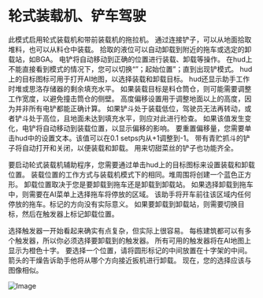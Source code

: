 # 轮式装载机、铲车驾驶


此模式启用轮式装载机和带前装载机的拖拉机。
通过连接铲子，可以从地面拾取堆料，也可以从料仓中装载。
拾取的液位可以自动卸载到附近的拖车或选定的卸载站，如BGA。
电铲将自动移动到正确的位置进行装载、卸载等操作。
在hud上不能直接看到模式的情况下，您可以切换“”；起始位置”；直到出现铲模式。
hud上的目标图标可用于打开AI地图，以选择装载和卸载目标。
hud还显示助手工作时堆或思洛存储器的剩余填充水平。
如果装载目标是料仓筒仓，则可能需要调整工作宽度，以避免撞击筒仓的侧壁。
高度偏移设置用于调整地面以上的高度，因为并非所有电铲都能正确计算。
如果铲斗处于装载低位，驾驶员无法再转动，或者铲斗处于高位，且地面未达到填充水平，则应对此进行检查。
如果该值发生变化，电铲将自动移动到装载位置，以显示偏移的影响。
要重置偏移量，您需要单击hud中的设置文本。该值可以在0.1 setps内从+1调整到-1。
带有青贮抓斗的铲子将自动打开和关闭，以便装载和卸载。
用来切甜菜丝的铲子也功能齐全。



要启动轮式装载机辅助程序，您需要通过单击hud上的目标图标来设置装载和卸载位置。
装载位置的工作方式与装载机模式下的相同。堆周围将创建一个蓝色正方形。
卸载位置取决于您是要卸载到拖车还是卸载到卸载站。
如果选择卸载到拖车中，则需要在AI菜单上选择拖车将停放的区域。
该助手将开车前往该区域内任何停放的拖车。标记的方向没有实际意义。
如果要卸载到卸载站，则需要切换目标，然后在触发器上标记卸载位置。



选择触发器一开始看起来确实有点复杂，但实际上很容易。
每栋建筑都可以有多个触发器，所以你必须选择要卸载到的触发器。
所有可用的触发器将在AI地图上显示为橙色十字。
要选择一个位置，请将圆形标记的中间放置在十字架的中间。
箭头的干燥告诉助手他将从哪个方向接近扳机进行卸载。
现在，您的选择应该与图像相似。


![Image](images/shovelloadertrigger_0_0_830_610.png)

